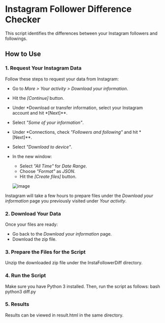 # Instagram Follower Difference Checker

This script identifies the differences between your Instagram followers and followings.

## How to Use

### 1. Request Your Instagram Data
Follow these steps to request your data from Instagram:
- Go to *More > Your activity > Download your information*.
- Hit the *[Continue]* button.
- Under *Download or transfer information, select your Instagram account and hit *[Next]**.
- Select *"Some of your information"*.
- Under *Connections, check *"Followers and following"* and hit *[Next]**.
- Select *"Download to device"*.
- In the new window:
  - Select *"All Time"* for *Date Range*.
  - Choose *"Format"* as *JSON*.
  - Hit the *[Create files]* button.
 
  ![image](https://github.com/user-attachments/assets/e7d95478-c186-4ab0-b765-52150066a6ea)


Instagram will take a few hours to prepare files under the *Download your information* page you previously visited under *Your activity*.

### 2. Download Your Data
Once your files are ready:
- Go back to the *Download your information* page.
- Download the zip file.

### 3. Prepare the Files for the Script
Unzip the downloaded zip file under the InstaFollowerDiff directory.

### 4. Run the Script
Make sure you have Python 3 installed. Then, run the script as follows:
bash
python3 diff.py

### 5. Results
Results can be viewed in result.html in the same directory.

